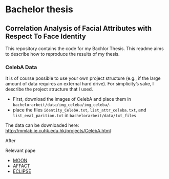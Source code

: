 # Bachelor thesis
## Correlation Analysis of Facial Attributes with Respect To Face Identity

This repository contains the code for my Bachlor Thesis. This readme aims to describe how to reproduce the results of my thesis.

### CelebA Data
It is of course possible to use your own project structure (e.g., if the large amount of data requires an external hard drive).
For simplicity’s sake, I describe the project structure that I used.

* First, download the images of CelebA and place them in `bachelorarbeit/data/img_celeba/img_celeba/`.
* place the files `identity_CelebA.txt`, `list_attr_celeba.txt`, and `list_eval_parition.txt` in `bachelorarbeit/data/txt_files`

The data can be downloaded here: http://mmlab.ie.cuhk.edu.hk/projects/CelebA.html

After

Relevant pape

* [MOON](http://arxiv.org/abs/1603.07027)
* [AFFACT](http://arxiv.org/abs/1611.06158)
* [ECLIPSE](https://www.researchgate.net/publication/324999538_ECLIPSE_Ensembles_of_Centroids_Leveraging_Iteratively_Processed_Spatial_Eclipse_Clustering)


 
